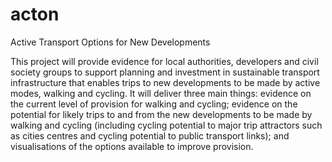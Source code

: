 # acton
Active Transport Options for New Developments

This project will provide evidence for local authorities, developers and civil society groups to support planning and investment in sustainable transport infrastructure that enables trips to new developments to be made by active modes, walking and cycling.
It will deliver three main things: evidence on the current level of provision for walking and cycling; evidence on the potential for likely trips to and from the new developments to be made by walking and cycling (including cycling potential to major trip attractors such as cities centres and cycling potential to public transport links); and visualisations of the options available to improve provision.
